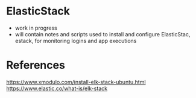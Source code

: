 # ElasticStack
- work in progress
- will contain notes and scripts used to install and configure ElasticStac, estack, for monitoring logins and app executions  


# References
https://www.xmodulo.com/install-elk-stack-ubuntu.html  
https://www.elastic.co/what-is/elk-stack  


